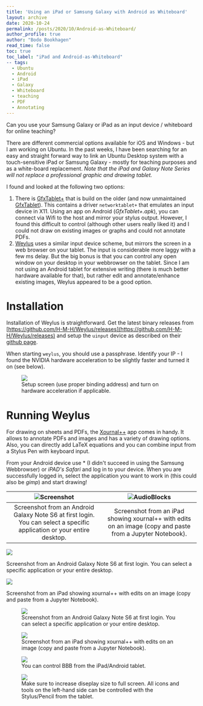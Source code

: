 ```yaml
---
title: 'Using an iPad or Samsung Galaxy with Android as Whiteboard'
layout: archive
date: 2020-10-24
permalink: /posts/2020/10/Android-as-Whiteboard/
author_profile: true
author: "Bodo Bookhagen"
read_time: false
toc: true
toc_label: "iPad and Android-as-Whiteboard"
-- tags:
  - Ubuntu
  - Android
  - iPad
  - Galaxy
  - Whiteboard
  - teaching
  - PDF
  - Annotating
---
```


Can you use your Samsung Galaxy or iPad as an input device / whiteboard for online teaching?

There are different commercial options available for iOS and Windows - but I am working on Ubuntu. In the past weeks, I have been searching for an easy and straight forward way to link an Ubuntu Desktop system with a touch-sensitive iPad or Samsung Galaxy - mostly for teaching purposes and as a white-board replacement. *Note that the iPad and Galaxy Note Series will not replace a professional graphic and drawing tablet.*

I found and looked at the following two options:

1. There is [GfxTablet+](https://www-fourier.ujf-grenoble.fr/~demailly/GfxTablet+.html) that is build on the older (and now unmaintained [GfxTablet](https://github.com/rfc2822/GfxTablet)). This contains a driver `networktablet+` that emulates an input device in X11. Using an app on Android (*GfxTablet+.apk*), you can connect via Wifi to the host and mirror your stylus output. However, I found this difficult to control (although other users really liked it) and I could not draw on existing images or graphs and could not annotate PDFs.
2. [Weylus](https://github.com/H-M-H/Weylus) uses a similar input device scheme, but mirrors the screen in a web browser on your tablet. The input is considerable more laggy with a few ms delay. But the big bonus is that you can control any open window on your desktop in your webbrowser on the tablet. Since I am not using an Android tablet for extensive writing (there is much better hardware available for that), but rather edit and annotate/enhance existing images, Weylus appeared to be a good option.

# Installation
Installation of Weylus is straightforward. Get the latest binary releases from
[https://github.com/H-M-H/Weylus/releases](https://github.com/H-M-H/Weylus/releases) and setup the `uinput` device as described on their [github page](https://github.com/H-M-H/Weylus).

When starting `weylus`, you should use a passphrase. Identify your IP - I found the NVIDIA hardware acceleration to be slightly faster and turned it on (see below).

<figure>
    <a href="https://github.com/UP-RS-ESP/up-rs-esp.github.io/raw/master/_posts/images/weylus1.png"><img src="https://github.com/UP-RS-ESP/up-rs-esp.github.io/raw/master/_posts/images/weylus1.png"></a>
    <figcaption>Setup screen (use proper binding address) and turn on hardware acceleration if applicable.</figcaption>
</figure>


# Running Weylus
For drawing on sheets and PDFs, the [Xournal++](https://github.com/xournalpp/xournalpp) app comes in handy. It allows to annotate PDFs and images and has a variety of drawing options. Also, you can directly add LaTeX equations and you can combine input from a Stylus Pen with keyboard input.

From your Android device use * (I didn't succeed in using the Samsung Webbrowser) or *iPAD's Safari* and log in to your device. When you are successfully logged in, select the application you want to work in (this could also be *gimp*) and start drawing!

| ![Screenshot](https://github.com/UP-RS-ESP/up-rs-esp.github.io/raw/master/_posts/images/Android_screenshot.jpg) | ![AudioBlocks](https://github.com/UP-RS-ESP/up-rs-esp.github.io/raw/master/_posts/images/apple_ipod_weylus_example.png) |
|:---:|:---:|
| Screenshot from an Android Galaxy Note S6 at first login. You can select a specific application or your entire desktop. | Screenshot from an iPad showing xournal++ with edits on an image (copy and paste from a Jupyter Notebook). |

<p float="middle">
<img src="https://github.com/UP-RS-ESP/up-rs-esp.github.io/raw/master/_posts/images/Android_screenshot.jpg"></a>
<figcaption>Screenshot from an Android Galaxy Note S6 at first login. You can select a specific application or your entire desktop.</figcaption>

<img src="https://github.com/UP-RS-ESP/up-rs-esp.github.io/raw/master/_posts/images/apple_ipod_weylus_example.png"></a>
<figcaption>Screenshot from an iPad showing xournal++ with edits on an image (copy and paste from a Jupyter Notebook).</figcaption>
</p>

<figure>
    <a href="https://github.com/UP-RS-ESP/up-rs-esp.github.io/raw/master/_posts/images/Android_screenshot.jpg"><img src="https://github.com/UP-RS-ESP/up-rs-esp.github.io/raw/master/_posts/images/Android_screenshot.jpg"></a>
    <figcaption>Screenshot from an Android Galaxy Note S6 at first login. You can select a specific application or your entire desktop.</figcaption>
</figure>


<figure>
    <a href="https://github.com/UP-RS-ESP/up-rs-esp.github.io/raw/master/_posts/images/apple_ipod_weylus_example.png"><img src="https://github.com/UP-RS-ESP/up-rs-esp.github.io/raw/master/_posts/images/apple_ipod_weylus_example.png"></a>
    <figcaption>Screenshot from an iPad showing xournal++ with edits on an image (copy and paste from a Jupyter Notebook).</figcaption>
</figure>

<figure>
    <a href="https://github.com/UP-RS-ESP/up-rs-esp.github.io/raw/master/_posts/images/Weylus_BBB_write1.png"><img src="https://github.com/UP-RS-ESP/up-rs-esp.github.io/raw/master/_posts/images/Weylus_BBB_write1.png"></a>
    <figcaption>You can control BBB from the iPad/Android tablet.</figcaption>
</figure>

<figure>
    <a href="https://github.com/UP-RS-ESP/up-rs-esp.github.io/raw/master/_posts/images/Weylus_BBB_write2.png"><img src="https://github.com/UP-RS-ESP/up-rs-esp.github.io/raw/master/_posts/images/Weylus_BBB_write2.png"></a>
    <figcaption>Make sure to increase diseplay size to full screen. All icons and tools on the left-hand side can be controlled with the Stylus/Pencil from the tablet.</figcaption>
</figure>
